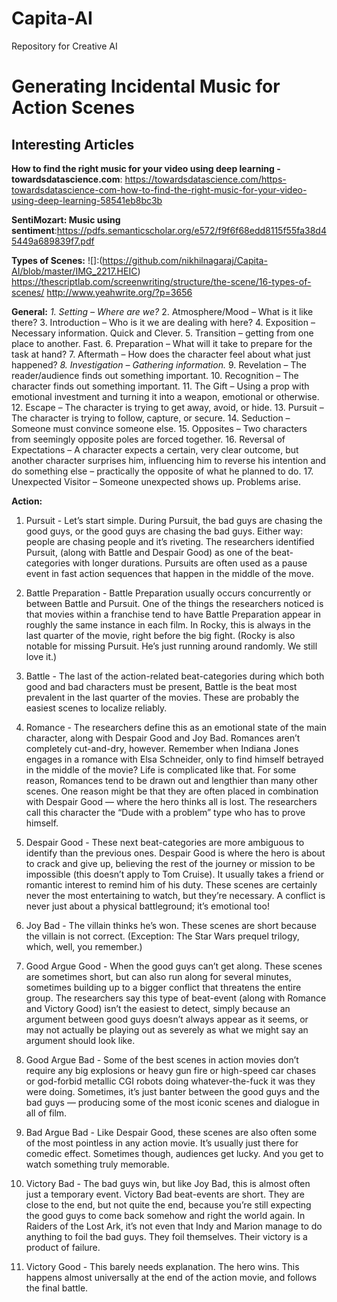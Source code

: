 # Capita-AI
Repository for Creative AI

# Generating Incidental Music for Action Scenes

## Interesting Articles

**How to find the right music for your video using deep learning - towardsdatascience.com**:
https://towardsdatascience.com/https-towardsdatascience-com-how-to-find-the-right-music-for-your-video-using-deep-learning-58541eb8bc3b

**SentiMozart: Music using sentiment**:https://pdfs.semanticscholar.org/e572/f9f6f68edd8115f55fa38d45449a689839f7.pdf

**Types of Scenes:**
![]:(https://github.com/nikhilnagaraj/Capita-AI/blob/master/IMG_2217.HEIC)
https://thescriptlab.com/screenwriting/structure/the-scene/16-types-of-scenes/
http://www.yeahwrite.org/?p=3656

**General:**
*1. Setting – Where are we?*
2. Atmosphere/Mood – What is it like there?
3. Introduction – Who is it we are dealing with here?
4. Exposition – Necessary information. Quick and Clever.
5. Transition – getting from one place to another. Fast.
6. Preparation – What will it take to prepare for the task at hand?
7. Aftermath – How does the character feel about what just happened?
*8. Investigation – Gathering information.*
9. Revelation – The reader/audience finds out something important.
10. Recognition – The character finds out something important.
11. The Gift – Using a prop with emotional investment and turning it into a weapon, emotional or otherwise.
12. Escape – The character is trying to get away, avoid, or hide.
13. Pursuit – The character is trying to follow, capture, or secure.
14. Seduction – Someone must convince someone else.
15. Opposites – Two characters from seemingly opposite poles are forced together.
16. Reversal of Expectations – A character expects a certain, very clear outcome, but another character surprises him, influencing him to reverse his intention and do something else – practically the opposite of what he planned to do.
17. Unexpected Visitor – Someone unexpected shows up. Problems arise.

**Action:**
1. Pursuit - Let’s start simple. During Pursuit, the bad guys are chasing the good guys, or the good guys are chasing the bad guys. Either way: people are chasing people and it’s riveting. The researchers identified Pursuit, (along with Battle and Despair Good) as one of the beat-categories with longer durations. Pursuits are often used as a pause event in fast action sequences that happen in the middle of the move.

2. Battle Preparation - Battle Preparation usually occurs concurrently or between Battle and Pursuit. One of the things the researchers noticed is that movies within a franchise tend to have Battle Preparation appear in roughly the same instance in each film. In Rocky, this is always in the last quarter of the movie, right before the big fight. (Rocky is also notable for missing Pursuit. He’s just running around randomly. We still love it.)

3. Battle - The last of the action-related beat-categories during which both good and bad characters must be present, Battle is the beat most prevalent in the last quarter of the movies. These are probably the easiest scenes to localize reliably.

4. Romance - The researchers define this as an emotional state of the main character, along with Despair Good and Joy Bad. Romances aren’t completely cut-and-dry, however. Remember when Indiana Jones engages in a romance with Elsa Schneider, only to find himself betrayed in the middle of the movie? Life is complicated like that.
For some reason, Romances tend to be drawn out and lengthier than many other scenes. One reason might be that they are often placed in combination with Despair Good — where the hero thinks all is lost. The researchers call this character the “Dude with a problem” type who has to prove himself.

5. Despair Good - These next beat-categories are more ambiguous to identify than the previous ones. Despair Good is where the hero is about to crack and give up, believing the rest of the journey or mission to be impossible (this doesn’t apply to Tom Cruise). It usually takes a friend or romantic interest to remind him of his duty. These scenes are certainly never the most entertaining to watch, but they’re necessary. A conflict is never just about a physical battleground; it’s emotional too!

6. Joy Bad - The villain thinks he’s won. These scenes are short because the villain is not correct. (Exception: The Star Wars prequel trilogy, which, well, you remember.)

7. Good Argue Good - When the good guys can’t get along. These scenes are sometimes short, but can also run along for several minutes, sometimes building up to a bigger conflict that threatens the entire group. The researchers say this type of beat-event (along with Romance and Victory Good) isn’t the easiest to detect, simply because an argument between good guys doesn’t always appear as it seems, or may not actually be playing out as severely as what we might say an argument should look like.

8. Good Argue Bad - Some of the best scenes in action movies don’t require any big explosions or heavy gun fire or high-speed car chases or god-forbid metallic CGI robots doing whatever-the-fuck it was they were doing. Sometimes, it’s just banter between the good guys and the bad guys — producing some of the most iconic scenes and dialogue in all of film.

9. Bad Argue Bad - Like Despair Good, these scenes are also often some of the most pointless in any action movie. It’s usually just there for comedic effect. Sometimes though, audiences get lucky. And you get to watch something truly memorable.

10. Victory Bad - The bad guys win, but like Joy Bad, this is almost often just a temporary event. Victory Bad beat-events are short. They are close to the end, but not quite the end, because you’re still expecting the good guys to come back somehow and right the world again.
In Raiders of the Lost Ark, it’s not even that Indy and Marion manage to do anything to foil the bad guys. They foil themselves. Their victory is a product of failure.

11. Victory Good - This barely needs explanation. The hero wins. This happens almost universally at the end of the action movie, and follows the final battle.


